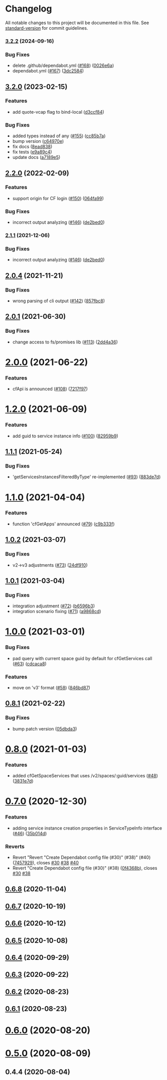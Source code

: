 # Changelog

All notable changes to this project will be documented in this file. See [standard-version](https://github.com/conventional-changelog/standard-version) for commit guidelines.

### [3.2.2](https://github.com/sap/cloud-foundry-tools-api/compare/v3.2.0...v3.2.2) (2024-09-16)

### Bug Fixes

- delete .github/dependabot.yml ([#168](https://github.com/sap/cloud-foundry-tools-api/issues/168)) ([0026e6a](https://github.com/sap/cloud-foundry-tools-api/commit/0026e6af37ec5a4de90ce08cc572e1df602cc00a))
- dependabot.yml ([#167](https://github.com/sap/cloud-foundry-tools-api/issues/167)) ([3dc2584](https://github.com/sap/cloud-foundry-tools-api/commit/3dc2584f2a9ce4f1a8bdb516d4d54feca490585f))

## [3.2.0](https://github.com/sap/cloud-foundry-tools-api/compare/v3.0.1...v3.2.0) (2023-02-15)

### Features

- add quote-vcap flag to bind-local ([d3ccf84](https://github.com/sap/cloud-foundry-tools-api/commit/d3ccf8407329d682fd5628db272cd5cae1a32b41))

### Bug Fixes

- added types instead of any ([#155](https://github.com/sap/cloud-foundry-tools-api/issues/155)) ([cc85b7a](https://github.com/sap/cloud-foundry-tools-api/commit/cc85b7ae7bf81cb9f26792b48d27aac5e9bb2645))
- bump version ([c64970e](https://github.com/sap/cloud-foundry-tools-api/commit/c64970e4bb4083c7c22578bb0959e80719b9a973))
- fix docs ([8ead838](https://github.com/sap/cloud-foundry-tools-api/commit/8ead8380719ab932d4f73bff1df9ea04d117551a))
- fix tests ([e9a89c4](https://github.com/sap/cloud-foundry-tools-api/commit/e9a89c4cbb49caff501219baff8ceabab127c82e))
- update docs ([a7189e5](https://github.com/sap/cloud-foundry-tools-api/commit/a7189e5979cc82ed79231b2f40ac187cb6721784))

## [2.2.0](https://github.com/sap/cloud-foundry-tools-api/compare/v2.0.4...v2.2.0) (2022-02-09)

### Features

- support origin for CF login ([#150](https://github.com/sap/cloud-foundry-tools-api/issues/150)) ([064fa99](https://github.com/sap/cloud-foundry-tools-api/commit/064fa9903e403e1e66fd614afb1a57e6f22ba36c))

### Bug Fixes

- incorrect output analyzing ([#146](https://github.com/sap/cloud-foundry-tools-api/issues/146)) ([de2bed0](https://github.com/sap/cloud-foundry-tools-api/commit/de2bed0777c114389c03f83dfe7a277e47116532))

### [2.1.1](https://github.com/sap/cloud-foundry-tools-api/compare/v2.0.4...v2.1.1) (2021-12-06)

### Bug Fixes

- incorrect output analyzing ([#146](https://github.com/sap/cloud-foundry-tools-api/issues/146)) ([de2bed0](https://github.com/sap/cloud-foundry-tools-api/commit/de2bed0777c114389c03f83dfe7a277e47116532))

## [2.0.4](https://github.com/sap/cloud-foundry-tools-api/compare/v2.0.1...v2.0.4) (2021-11-21)

### Bug Fixes

- wrong parsing of cli output ([#142](https://github.com/sap/cloud-foundry-tools-api/issues/142)) ([857fbc8](https://github.com/sap/cloud-foundry-tools-api/commit/857fbc86bc21a49aa993065648cdfd407a5dd2ce))

## [2.0.1](https://github.com/sap/cloud-foundry-tools-api/compare/v2.0.0...v2.0.1) (2021-06-30)

### Bug Fixes

- change access to fs/promises lib ([#113](https://github.com/sap/cloud-foundry-tools-api/issues/113)) ([2dd4a36](https://github.com/sap/cloud-foundry-tools-api/commit/2dd4a361c7414738abef74f274898d9fcddeef0a))

# [2.0.0](https://github.com/sap/cloud-foundry-tools-api/compare/v1.2.0...v2.0.0) (2021-06-22)

### Features

- cfApi is announced ([#108](https://github.com/sap/cloud-foundry-tools-api/issues/108)) ([7217f97](https://github.com/sap/cloud-foundry-tools-api/commit/7217f97710436d6ddffcfba0de6890e47c982295))

# [1.2.0](https://github.com/sap/cloud-foundry-tools-api/compare/v1.1.1...v1.2.0) (2021-06-09)

### Features

- add guid to service instance info ([#100](https://github.com/sap/cloud-foundry-tools-api/issues/100)) ([82959b9](https://github.com/sap/cloud-foundry-tools-api/commit/82959b9d83b2bdba4fef1e80d796668ff32ec4a5))

## [1.1.1](https://github.com/sap/cloud-foundry-tools-api/compare/v1.1.0...v1.1.1) (2021-05-24)

### Bug Fixes

- 'getServicesInstancesFilteredByType' re-implemented ([#93](https://github.com/sap/cloud-foundry-tools-api/issues/93)) ([883de7d](https://github.com/sap/cloud-foundry-tools-api/commit/883de7da0c233fabc366c86b62c72a2720139295))

# [1.1.0](https://github.com/sap/cloud-foundry-tools-api/compare/v1.0.2...v1.1.0) (2021-04-04)

### Features

- function 'cfGetApps' announced ([#79](https://github.com/sap/cloud-foundry-tools-api/issues/79)) ([c9b333f](https://github.com/sap/cloud-foundry-tools-api/commit/c9b333f00324d8b0f17e7e516cf6179e1145311c))

## [1.0.2](https://github.com/sap/cloud-foundry-tools-api/compare/v1.0.1...v1.0.2) (2021-03-07)

### Bug Fixes

- v2->v3 adjustments ([#73](https://github.com/sap/cloud-foundry-tools-api/issues/73)) ([24df910](https://github.com/sap/cloud-foundry-tools-api/commit/24df910e800dcf58a245713c731cdc8e741bc747))

## [1.0.1](https://github.com/sap/cloud-foundry-tools-api/compare/v1.0.0...v1.0.1) (2021-03-04)

### Bug Fixes

- integration adjustment ([#72](https://github.com/sap/cloud-foundry-tools-api/issues/72)) ([b6596b3](https://github.com/sap/cloud-foundry-tools-api/commit/b6596b340d50221feca2dad54ae112817ea6cd44))
- integration scenario fixing ([#71](https://github.com/sap/cloud-foundry-tools-api/issues/71)) ([a9868cd](https://github.com/sap/cloud-foundry-tools-api/commit/a9868cdefc10cc60de255f9dfe5e38eadcba8d2a))

# [1.0.0](https://github.com/sap/cloud-foundry-tools-api/compare/v0.8.1...v1.0.0) (2021-03-01)

### Bug Fixes

- pad query with current space guid by default for cfGetServices call ([#63](https://github.com/sap/cloud-foundry-tools-api/issues/63)) ([cdcaca8](https://github.com/sap/cloud-foundry-tools-api/commit/cdcaca869e73dc0d44d63f40790901f6fa896c34))

### Features

- move on 'v3' format ([#58](https://github.com/sap/cloud-foundry-tools-api/issues/58)) ([846bd87](https://github.com/sap/cloud-foundry-tools-api/commit/846bd87de88190aca88a15e8e2642727292cbdf6))

## [0.8.1](https://github.com/sap/cloud-foundry-tools-api/compare/v0.8.0...v0.8.1) (2021-02-22)

### Bug Fixes

- bump patch version ([05dbda3](https://github.com/sap/cloud-foundry-tools-api/commit/05dbda39f2badd8c5d42f936d97337b7fe883574))

# [0.8.0](https://github.com/sap/cloud-foundry-tools-api/compare/v0.7.0...v0.8.0) (2021-01-03)

### Features

- added cfGetSpaceServices that uses /v2/spaces/:guid/services ([#48](https://github.com/sap/cloud-foundry-tools-api/issues/48)) ([3831e7d](https://github.com/sap/cloud-foundry-tools-api/commit/3831e7d530e151f3b9970fb59acff4f9ed9329bf))

# [0.7.0](https://github.com/sap/cloud-foundry-tools-api/compare/0.7.0...v0.7.0) (2020-12-30)

### Features

- adding service instance creation properties in ServiceTypeInfo interface ([#46](https://github.com/sap/cloud-foundry-tools-api/issues/46)) ([35b014d](https://github.com/sap/cloud-foundry-tools-api/commit/35b014da6225e2fcf350e2c7d1640d0b20ed6e7b))

### Reverts

- Revert "Revert "Create Dependabot config file (#30)" (#38)" (#40) ([7457929](https://github.com/sap/cloud-foundry-tools-api/commit/74579294be23b04bca4b75c725d42fd6a16b8636)), closes [#30](https://github.com/sap/cloud-foundry-tools-api/issues/30) [#38](https://github.com/sap/cloud-foundry-tools-api/issues/38) [#40](https://github.com/sap/cloud-foundry-tools-api/issues/40)
- Revert "Create Dependabot config file (#30)" (#38) ([0f4368b](https://github.com/sap/cloud-foundry-tools-api/commit/0f4368b93d254788c7670846031d27684e23e9ae)), closes [#30](https://github.com/sap/cloud-foundry-tools-api/issues/30) [#38](https://github.com/sap/cloud-foundry-tools-api/issues/38)

## [0.6.8](https://github.com/sap/cloud-foundry-tools-api/compare/v0.6.7...v0.6.8) (2020-11-04)

## [0.6.7](https://github.com/sap/cloud-foundry-tools-api/compare/v0.6.6...v0.6.7) (2020-10-19)

## [0.6.6](https://github.com/sap/cloud-foundry-tools-api/compare/v0.6.5...v0.6.6) (2020-10-12)

## [0.6.5](https://github.com/sap/cloud-foundry-tools-api/compare/v0.6.4...v0.6.5) (2020-10-08)

## [0.6.4](https://github.com/sap/cloud-foundry-tools-api/compare/v0.6.3...v0.6.4) (2020-09-29)

## [0.6.3](https://github.com/sap/cloud-foundry-tools-api/compare/v0.6.2...v0.6.3) (2020-09-22)

## [0.6.2](https://github.com/sap/cloud-foundry-tools-api/compare/v0.6.1...v0.6.2) (2020-08-23)

## [0.6.1](https://github.com/sap/cloud-foundry-tools-api/compare/v0.6.0...v0.6.1) (2020-08-23)

# [0.6.0](https://github.com/sap/cloud-foundry-tools-api/compare/v0.5.0...v0.6.0) (2020-08-20)

# [0.5.0](https://github.com/sap/cloud-foundry-tools-api/compare/v0.4.4...v0.5.0) (2020-08-09)

## 0.4.4 (2020-08-04)
